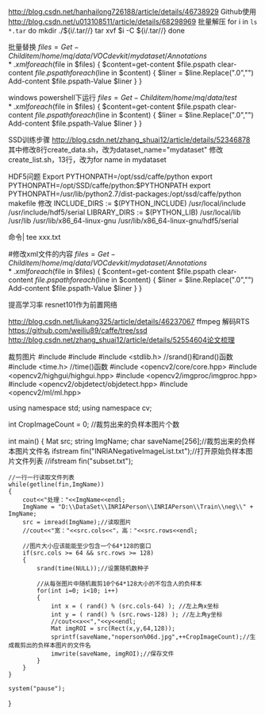 http://blog.csdn.net/hanhailong726188/article/details/46738929 Github使用
http://blog.csdn.net/u013108511/article/details/68298969
批量解压
for i in `ls *.tar`
do
mkdir ./${i/.tar//}
tar xvf $i -C ${i/.tar//}
done

批量替换
$files=Get-Childitem /home/mq/data/VOCdevkit/mydataset/Annotations *.xml
foreach($file in $files)
{
 $content=get-content $file.pspath
 clear-content $file.pspath
  foreach($line in $content)
   {
    $liner = $line.Replace(".0","")
    Add-content $file.pspath-Value $liner
   }
}


windows powershell下运行
$files=Get-Childitem /home/mq/data/test *.xml
foreach($file in $files)
{
 $content=get-content $file.pspath
 clear-content $file.pspath
  foreach($line in $content)
   {
    $liner = $line.Replace(".0","")
    Add-content $file.pspath-Value $liner
   }
}


SSD训练步骤
http://blog.csdn.net/zhang_shuai12/article/details/52346878
其中修改8行create_data.sh，改为dataset_name="mydataset" 
修改create_list.sh，13行，改为for name in mydataset


HDF5问题
Export PYTHONPATH=/opt/ssd/caffe/python
export PYTHONPATH=/opt/SSD/caffe/python:$PYTHONPATH
export PYTHONPATH=/usr/lib/python2.7/dist-packages:/opt/ssd/caffe/python
makefile 修改 
INCLUDE_DIRS :=  $(PYTHON_INCLUDE) /usr/local/include /usr/include/hdf5/serial
LIBRARY_DIRS := $(PYTHON_LIB) /usr/local/lib /usr/lib /usr/lib/x86_64-linux-gnu /usr/lib/x86_64-linux-gnu/hdf5/serial

命令| tee xxx.txt

#修改xml文件的内容
$files=Get-Childitem /home/mq/data/VOCdevkit/mydataset/Annotations *.xml
foreach($file in $files)
{
 $content=get-content $file.pspath
 clear-content $file.pspath
  foreach($line in $content)
   {
    $liner = $line.Replace(".0","")
    Add-content $file.pspath-Value $liner
   }
}

提高学习率
resnet101作为前置网络


http://blog.csdn.net/liukang325/article/details/46237067 ffmpeg 解码RTS
https://github.com/weiliu89/caffe/tree/ssd
http://blog.csdn.net/zhang_shuai12/article/details/52554604论文梳理

裁剪图片
#include <iostream>
#include <fstream>
#include <stdlib.h> //srand()和rand()函数
#include <time.h> //time()函数
#include <opencv2/core/core.hpp>
#include <opencv2/highgui/highgui.hpp>
#include <opencv2/imgproc/imgproc.hpp>
#include <opencv2/objdetect/objdetect.hpp>
#include <opencv2/ml/ml.hpp>

using namespace std;
using namespace cv;

int CropImageCount = 0; //裁剪出来的负样本图片个数

int main()
{
	Mat src;
	string ImgName;
	char saveName[256];//裁剪出来的负样本图片文件名
	ifstream fin("INRIANegativeImageList.txt");//打开原始负样本图片文件列表
	//ifstream fin("subset.txt");

	//一行一行读取文件列表
	while(getline(fin,ImgName))
	{
		cout<<"处理："<<ImgName<<endl;
		ImgName = "D:\\DataSet\\INRIAPerson\\INRIAPerson\\Train\\neg\\" + ImgName;
		src = imread(ImgName);//读取图片
		//cout<<"宽："<<src.cols<<"，高："<<src.rows<<endl;

		//图片大小应该能能至少包含一个64*128的窗口
		if(src.cols >= 64 && src.rows >= 128)
		{
			srand(time(NULL));//设置随机数种子

			//从每张图片中随机裁剪10个64*128大小的不包含人的负样本
			for(int i=0; i<10; i++)
			{
				int x = ( rand() % (src.cols-64) ); //左上角x坐标
				int y = ( rand() % (src.rows-128) ); //左上角y坐标
				//cout<<x<<","<<y<<endl;
				Mat imgROI = src(Rect(x,y,64,128)); 
				sprintf(saveName,"noperson%06d.jpg",++CropImageCount);//生成裁剪出的负样本图片的文件名
				imwrite(saveName, imgROI);//保存文件
			}
		}
	}

	system("pause");
}
